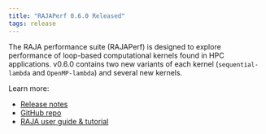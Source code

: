 ```yaml
---
title: "RAJAPerf 0.6.0 Released"
tags: release
---
```


The RAJA performance suite (RAJAPerf) is designed to explore performance of loop-based computational kernels found in HPC applications. v0.6.0 contains two new variants of each kernel (`sequential-lambda` and `OpenMP-lambda`) and several new kernels.

Learn more:
- [Release notes](https://github.com/LLNL/RAJAPerf/releases/tag/v0.6.0)
- [GitHub repo](https://github.com/LLNL/RAJAPerf)
- [RAJA user guide & tutorial](https://raja.readthedocs.io/en/master/)
